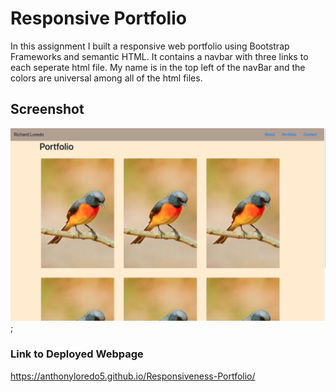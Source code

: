 # Responsive Portfolio

In this assignment I built a responsive web portfolio using Bootstrap Frameworks and semantic HTML. It contains a navbar with three links to each seperate html file. My name is in the top left of the navBar and the colors are universal among all of the html files.


## Screenshot 

![Screenshot](https://github.com/anthonyloredo5/Hw-02/blob/main/Assets/Images/Screen%20Shot%202020-12-15%20at%204.54.52%20PM.png);

### Link to Deployed Webpage

https://anthonyloredo5.github.io/Responsiveness-Portfolio/
